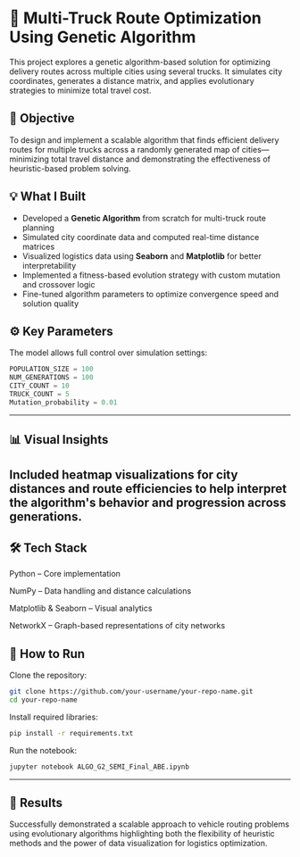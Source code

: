 # 🚚 Multi-Truck Route Optimization Using Genetic Algorithm

This project explores a genetic algorithm-based solution for optimizing delivery routes across multiple cities using several trucks. It simulates city coordinates, generates a distance matrix, and applies evolutionary strategies to minimize total travel cost.

## 🧠 Objective

To design and implement a scalable algorithm that finds efficient delivery routes for multiple trucks across a randomly generated map of cities—minimizing total travel distance and demonstrating the effectiveness of heuristic-based problem solving.

## 💡 What I Built

- Developed a **Genetic Algorithm** from scratch for multi-truck route planning
- Simulated city coordinate data and computed real-time distance matrices
- Visualized logistics data using **Seaborn** and **Matplotlib** for better interpretability
- Implemented a fitness-based evolution strategy with custom mutation and crossover logic
- Fine-tuned algorithm parameters to optimize convergence speed and solution quality

## ⚙️ Key Parameters

The model allows full control over simulation settings:

```python
POPULATION_SIZE = 100
NUM_GENERATIONS = 100
CITY_COUNT = 10
TRUCK_COUNT = 5
Mutation_probability = 0.01
```
---

## 📊 Visual Insights
Included heatmap visualizations for city distances and route efficiencies to help interpret the algorithm's behavior and progression across generations.
---
## 🛠 Tech Stack
Python – Core implementation

NumPy – Data handling and distance calculations

Matplotlib & Seaborn – Visual analytics

NetworkX – Graph-based representations of city networks

## 🚀 How to Run
Clone the repository:
```bash
git clone https://github.com/your-username/your-repo-name.git
cd your-repo-name
```
Install required libraries:
```bash
pip install -r requirements.txt
```
Run the notebook:
```bash
jupyter notebook ALGO_G2_SEMI_Final_ABE.ipynb
```
---

## 🏁 Results
Successfully demonstrated a scalable approach to vehicle routing problems using evolutionary algorithms highlighting both the flexibility of heuristic methods and the power of data visualization for logistics optimization.
